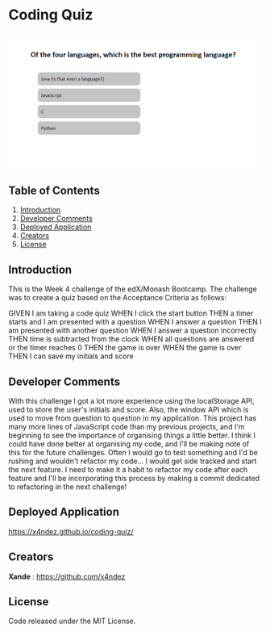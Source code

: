 # Coding Quiz

![Screenshot of application](./assets/screenshot.png)

## Table of Contents

1. [Introduction](#introduction)
2. [Developer Comments](#developer-comments)
3. [Deployed Application](#deployed-application)
4. [Creators](#creators)
5. [License](#license)

## Introduction

This is the Week 4 challenge of the edX/Monash Bootcamp.  The challenge was to create a quiz based on the Acceptance Criteria as follows:

GIVEN I am taking a code quiz
WHEN I click the start button
THEN a timer starts and I am presented with a question
WHEN I answer a question
THEN I am presented with another question
WHEN I answer a question incorrectly
THEN time is subtracted from the clock
WHEN all questions are answered or the timer reaches 0
THEN the game is over
WHEN the game is over
THEN I can save my initials and score

## Developer Comments
With this challenge I got a lot more experience using the localStorage API, used to store the user's initials and score. Also, the window API which is used to move from question to question in my application.  This project has many more lines of JavaScript code than my previous projects, and I'm beginning to see the importance of organising things a little better.  I think I could have done better at organising my code, and I'll be making note of this for the future challenges.  Often I would go to test something and I'd be rushing and wouldn't refactor my code... I would get side tracked and start the next feature.  I need to make it a habit to refactor my code after each feature and I'll be incorporating this process by making a commit dedicated to refactoring in the next challenge!

## Deployed Application

<https://x4ndez.github.io/coding-quiz/>

## Creators

**Xande** : <https://github.com/x4ndez>

## License

Code released under the MIT License.